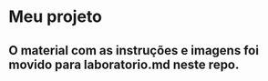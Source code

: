 # Meu projeto

## O material com as instruções e imagens foi movido para laboratorio.md neste repo.
